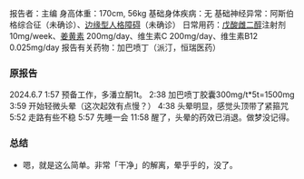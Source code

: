 ﻿报告者：主编
身高体重：170cm, 56kg
基础身体疾病：无
基础神经异常：阿斯伯格综合征（未确诊）、[边缘型人格障碍](https://overspeed.wiki/BPD/)（未确诊）
日常用药：[戊酸雌二醇](https://overspeed.wiki/E2/)注射剂 10mg/week、[姜黄素](https://overspeed.wiki/%E5%A7%9C%E9%BB%84%E7%B4%A0/) 200mg/day、维生素C 200mg/day、维生素B12 0.025mg/day
报告有关药物：加巴喷丁（派汀，恒瑞医药）

### 原报告
2024.6.7
1:57 预备工作，多潘立酮1t。
2:38 加巴喷丁胶囊300mg/t*5t=1500mg
3:59 开始轻微头晕（这次起效有点慢？）
4:38 头晕明显，感觉头顶带了紧箍咒
5:52 走路有些不稳
5:57 先睡一会
11:58 醒了，头晕的药效已消退。做梦没记得。

### 总结
- 嗯，就是这么简单。非常「干净」的解离，晕乎乎的，没了。

